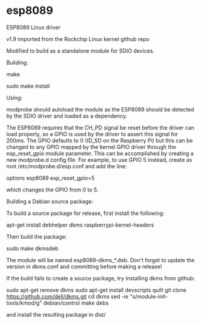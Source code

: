 esp8089
======

ESP8089 Linux driver

v1.9 imported from the Rockchip Linux kernel github repo

Modified to build as a standalone module for SDIO devices.




Building:

 make
 
 sudo make install

Using:

modprobe should autoload the module as the ESP8089 should be detected by
the SDIO driver and loaded as a dependency.

The ESP8089 requires that the CH_PD signal be reset before the driver
can load properly, so a GPIO is used by the driver to assert this signal
for 200ms.  The GPIO defaults to 0 (ID_SD on the Raspberry Pi) but this
can be changed to any GPIO mapped by the kernel GPIO driver through the
esp_reset_gpio module parameter.  This can be accomplished by creating a
new modprobe.d config file.  For example, to use GPIO 5 instead, create
as root /etc/modprobe.d/esp.conf and add the line:

 options esp8089 esp_reset_gpio=5

which changes the GPIO from 0 to 5.


Building a Debian source package:

To build a source package for release, first install the following:

apt-get install debhelper dkms raspberrypi-kernel-headers

Then build the package:

sudo make dkmsdeb

The module will be named esp8089-dkms_*.deb.  Don't forget to update the version
in dkms.conf and committing before making a release!


If the build fails to create a source package, try installing dkms from github:

sudo apt-get remove dkms
sudo apt-get install devscripts quilt
git clone https://github.com/dell/dkms.git
cd dkms
sed -ie "s/module-init-tools/kmod/g" debian/control
make debs

and install the resulting package in dist/
